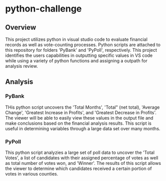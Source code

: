 # python-challenge

## Overview

This project utilizes python in visual studio code to evaluate financial records as well as vote-counting processes. Python scripts are attached to this repository for folders 'PyBank' and 'PyPoll', respectively.
This project identifies the users capabilities in outputting specific values in VS code while using a variety of python functions and assigning a outpath for analysis review. 

## Analysis

### PyBank
THis python script uncovers the 'Total Months', 'Total" (net total), 'Average Change', 'Greatest Increase in Profits', and 'Greatest Decrease in Profits'. The viewer will be able to easily view these values in the output file and make conclusions based on the financial analysis results. This script is useful in determining variables through a large data set over many months.

### PyPoll
This python script analyzies a large set of poll data to  uncover the 'Total Votes', a list of candidates with their assigned percentage of votes as well as total number of votes won, and 'Winner'. The results of this script allows the viewer to determine which candidates received a certain portion of votes in various counties.

